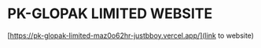 # PK-GLOPAK LIMITED WEBSITE
[https://pk-glopak-limited-maz0o62hr-justbboy.vercel.app/](link to website)
